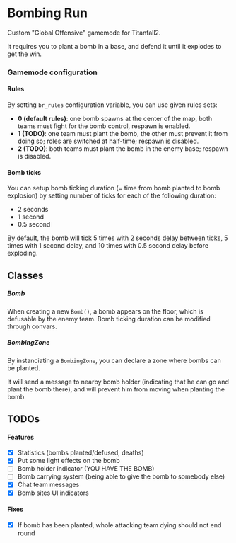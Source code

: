 # Bombing Run

Custom "Global Offensive" gamemode for Titanfall2.

It requires you to plant a bomb in a base, and defend it until it explodes to get the win.

### Gamemode configuration

#### Rules

By setting `br_rules` configuration variable, you can use given rules sets:
* **0 (default rules)**: one bomb spawns at the center of the map, both teams must fight for the bomb control, respawn is enabled.
* **1 (TODO)**: one team must plant the bomb, the other must prevent it from doing so; roles are switched at half-time; respawn is disabled.
* **2 (TODO)**: both teams must plant the bomb in the enemy base; respawn is disabled.

#### Bomb ticks

You can setup bomb ticking duration (= time from bomb planted to bomb explosion) by setting number of ticks for each of the following duration:
* 2 seconds
* 1 second
* 0.5 second

By default, the bomb will tick 5 times with 2 seconds delay between ticks, 5 times with 1 second delay, and 10 times with 0.5 second delay before exploding.

## Classes

##### Bomb

When creating a new `Bomb()`, a bomb appears on the floor, which is defusable by the enemy team. Bomb ticking duration can be modified through convars.

##### BombingZone

By instanciating a `BombingZone`, you can declare a zone where bombs can be planted.

It will send a message to nearby bomb holder (indicating that he can go and plant the bomb there), and will prevent him from moving when planting the bomb.

## TODOs

#### Features

- [x] Statistics (bombs planted/defused, deaths)
- [x] Put some light effects on the bomb
- [ ] Bomb holder indicator (YOU HAVE THE BOMB)
- [ ] Bomb carrying system (being able to give the bomb to somebody else)
- [x] Chat team messages
- [x] Bomb sites UI indicators

#### Fixes

- [x] If bomb has been planted, whole attacking team dying should not end round